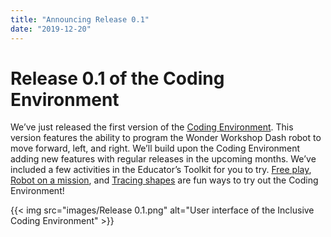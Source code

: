 ```yaml
---
title: "Announcing Release 0.1"
date: "2019-12-20"
---
```


# Release 0.1 of the Coding Environment

We’ve just released the first version of the [Coding Environment](https://build.codelearncreate.org/). This version features the ability to program the Wonder Workshop Dash robot to move forward, left, and right. We’ll build upon the Coding Environment adding new features with regular releases in the upcoming months. We’ve included a few activities in the Educator’s Toolkit for you to try. [Free play](https://resources.codelearncreate.org/lesson-plans-and-materials/dash-and-dot/free-play/),
[Robot on a mission](https://resources.codelearncreate.org/lesson-plans-and-materials/dash-and-dot/missions/), and
[Tracing shapes](https://resources.codelearncreate.org/lesson-plans-and-materials/dash-and-dot/tracing/) are fun ways to try out the Coding Environment!

{{< img src="images/Release 0.1.png" alt="User interface of the Inclusive Coding Environment" >}}

